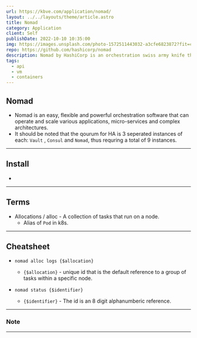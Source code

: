 ```yaml
---
url: https://kbve.com/application/nomad/
layout: ../../layouts/theme/article.astro
title: Nomad
category: Application
client: Self
publishDate: 2022-10-10 10:35:00
img: https://images.unsplash.com/photo-1572511443032-a3cfe6823872?fit=crop&w=1400&h=700&q=75
repo: https://github.com/hashicorp/nomad
description: Nomad by HashiCorp is an orchestration swiss army knife that makes container management extremely flexible and easy.
tags:
  - api
  - vm
  - containers
---
```


## Nomad

- Nomad is an easy, flexible and powerful orchestration software that can operate and scale various applications, micro-services and complex architectures.
- It should be noted that the qourum for HA is 3 seperated instances of each: `Vault` , `Consul` and `Nomad`, thus requring a total of 9 instances.

* * *

## Install

-

* * *

## Terms

- Allocations / alloc - A collection of tasks that run on a node.
  - Alias of `Pod` in k8s.

* * *

## Cheatsheet

- `nomad alloc logs {$allocation}`
  - `{$allocation}` - unique id that is the default reference to a group of tasks within a specific node.

- `nomad status {$identifier}`
  - `{$identifier}` - The id is an 8 digit alphanumberic reference.

* * *

### Note

* * *
